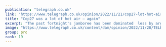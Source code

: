 ```yaml
---
publication: "telegraph.co.uk"
link: "https://www.telegraph.co.uk/opinion/2022/11/21/cop27-lot-hot-air/"
title: "Cop27 was a lot of hot air – again"
excerpt: "The past fortnight's jamboree has been dominated  less by arguments over carbon levels than by who will pay for the damage"
image: "https://www.telegraph.co.uk/content/dam/opinion/2022/11/20/TELEMMGLPICT000316869091_trans_NvBQzQNjv4BqgsaO8O78rhmZrDxTlQBjdLdu0TL-Cg_AMOUqySXmFgU.jpeg?impolicy=logo-overlay"
group: pro
rank: 19
---
```

